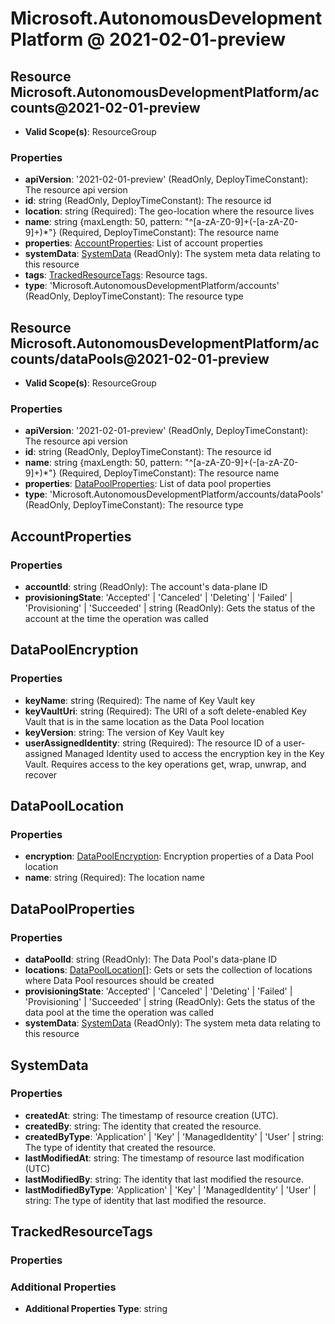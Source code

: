 # Microsoft.AutonomousDevelopmentPlatform @ 2021-02-01-preview

## Resource Microsoft.AutonomousDevelopmentPlatform/accounts@2021-02-01-preview
* **Valid Scope(s)**: ResourceGroup
### Properties
* **apiVersion**: '2021-02-01-preview' (ReadOnly, DeployTimeConstant): The resource api version
* **id**: string (ReadOnly, DeployTimeConstant): The resource id
* **location**: string (Required): The geo-location where the resource lives
* **name**: string {maxLength: 50, pattern: "^[a-zA-Z0-9]+(-[a-zA-Z0-9]+)*"} (Required, DeployTimeConstant): The resource name
* **properties**: [AccountProperties](#accountproperties): List of account properties
* **systemData**: [SystemData](#systemdata) (ReadOnly): The system meta data relating to this resource
* **tags**: [TrackedResourceTags](#trackedresourcetags): Resource tags.
* **type**: 'Microsoft.AutonomousDevelopmentPlatform/accounts' (ReadOnly, DeployTimeConstant): The resource type

## Resource Microsoft.AutonomousDevelopmentPlatform/accounts/dataPools@2021-02-01-preview
* **Valid Scope(s)**: ResourceGroup
### Properties
* **apiVersion**: '2021-02-01-preview' (ReadOnly, DeployTimeConstant): The resource api version
* **id**: string (ReadOnly, DeployTimeConstant): The resource id
* **name**: string {maxLength: 50, pattern: "^[a-zA-Z0-9]+(-[a-zA-Z0-9]+)*"} (Required, DeployTimeConstant): The resource name
* **properties**: [DataPoolProperties](#datapoolproperties): List of data pool properties
* **type**: 'Microsoft.AutonomousDevelopmentPlatform/accounts/dataPools' (ReadOnly, DeployTimeConstant): The resource type

## AccountProperties
### Properties
* **accountId**: string (ReadOnly): The account's data-plane ID
* **provisioningState**: 'Accepted' | 'Canceled' | 'Deleting' | 'Failed' | 'Provisioning' | 'Succeeded' | string (ReadOnly): Gets the status of the account at the time the operation was called

## DataPoolEncryption
### Properties
* **keyName**: string (Required): The name of Key Vault key
* **keyVaultUri**: string (Required): The URI of a soft delete-enabled Key Vault that is in the same location as the Data Pool location
* **keyVersion**: string: The version of Key Vault key
* **userAssignedIdentity**: string (Required): The resource ID of a user-assigned Managed Identity used to access the encryption key in the Key Vault. Requires access to the key operations get, wrap, unwrap, and recover

## DataPoolLocation
### Properties
* **encryption**: [DataPoolEncryption](#datapoolencryption): Encryption properties of a Data Pool location
* **name**: string (Required): The location name

## DataPoolProperties
### Properties
* **dataPoolId**: string (ReadOnly): The Data Pool's data-plane ID
* **locations**: [DataPoolLocation](#datapoollocation)[]: Gets or sets the collection of locations where Data Pool resources should be created
* **provisioningState**: 'Accepted' | 'Canceled' | 'Deleting' | 'Failed' | 'Provisioning' | 'Succeeded' | string (ReadOnly): Gets the status of the data pool at the time the operation was called
* **systemData**: [SystemData](#systemdata) (ReadOnly): The system meta data relating to this resource

## SystemData
### Properties
* **createdAt**: string: The timestamp of resource creation (UTC).
* **createdBy**: string: The identity that created the resource.
* **createdByType**: 'Application' | 'Key' | 'ManagedIdentity' | 'User' | string: The type of identity that created the resource.
* **lastModifiedAt**: string: The timestamp of resource last modification (UTC)
* **lastModifiedBy**: string: The identity that last modified the resource.
* **lastModifiedByType**: 'Application' | 'Key' | 'ManagedIdentity' | 'User' | string: The type of identity that last modified the resource.

## TrackedResourceTags
### Properties
### Additional Properties
* **Additional Properties Type**: string

